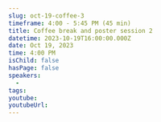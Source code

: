 ```yaml
---
slug: oct-19-coffee-3
timeframe: 4:00 - 5:45 PM (45 min)
title: Coffee break and poster session 2
datetime: 2023-10-19T16:00:00.000Z
date: Oct 19, 2023
time: 4:00 PM
isChild: false
hasPage: false
speakers:
  -
tags:
youtube:
youtubeUrl:
---
```

